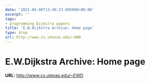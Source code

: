 ```yaml
---
date: '2021-04-06T13:40:23.095000+00:00'
excerpt: ''
tags:
- programming Dijkstra papers
title: 'E.W.Dijkstra Archive: Home page'
type: drop
url: http://www.cs.utexas.edu/~EWD
---
```


# E.W.Dijkstra Archive: Home page

**URL:** http://www.cs.utexas.edu/~EWD
